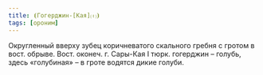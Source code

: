 ```yaml
---
title: ⦗Гогерджин-[Кая]⒯⦘
tags: [ороним]
---
```


Округленный вверху зубец коричневатого скального гребня с гротом в вост. обрыве.
Вост. оконеч. г. Сары-Кая I тюрк. гогерджин – голубь, здесь «голубиная» – в
гроте водятся дикие голуби.
